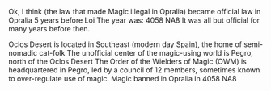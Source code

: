 Ok, I think (the law that made Magic illegal in Opralia) became official law in Opralia 5 years before Loi
The year was: 4058 NA8
It was all but official for many years before then. 

Oclos Desert is located in Southeast (modern day Spain), the home of semi-nomadic cat-folk
The unofficial center of the magic-using world is Pegro, north of the Oclos Desert
The Order of the Wielders of Magic (OWM) is headquartered in Pegro, led by a council of 12 members, sometimes known to over-regulate use of magic.
Magic banned in Opralia in 4058 NA8
